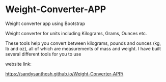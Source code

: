 # Weight-Converter-APP
Weight converter app using Bootstrap


Weight converter for units including Kilograms, Grams, Ounces etc.

These tools help you convert between kilograms, pounds and ounces (kg, lb and oz), all of which are measurements of mass and weight. I have built several different tools for you to use


website link:

https://sandysanthosh.github.io/Weight-Converter-APP/
